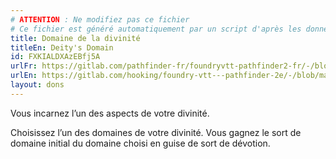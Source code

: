 ```yaml
---
# ATTENTION : Ne modifiez pas ce fichier
# Ce fichier est généré automatiquement par un script d'après les données du module Foundry VTT officiel et de sa traduction
title: Domaine de la divinité
titleEn: Deity's Domain
id: FXKIALDXAzEBfj5A
urlFr: https://gitlab.com/pathfinder-fr/foundryvtt-pathfinder2-fr/-/blob/master/data/feats/FXKIALDXAzEBfj5A.htm
urlEn: https://gitlab.com/hooking/foundry-vtt---pathfinder-2e/-/blob/master/packs/data/feats.db/deity-s-domain.json
layout: dons
---
```

Vous incarnez l’un des aspects de votre divinité.

Choisissez l’un des domaines de votre divinité. Vous gagnez le sort de domaine initial du domaine choisi en guise de sort de dévotion.
